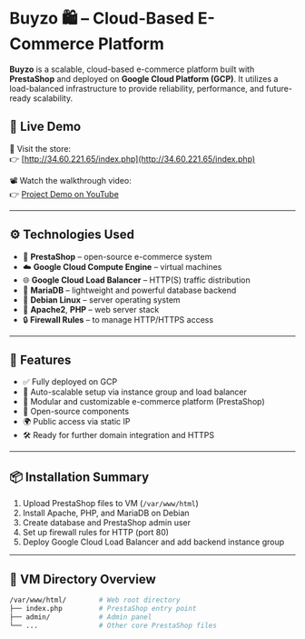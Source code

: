 # Buyzo 🛍️ – Cloud-Based E-Commerce Platform

**Buyzo** is a scalable, cloud-based e-commerce platform built with **PrestaShop** and deployed on **Google Cloud Platform (GCP)**. It utilizes a load-balanced infrastructure to provide reliability, performance, and future-ready scalability.

## 🔗 Live Demo
🛒 Visit the store:  
👉 [http://34.60.221.65/index.php](http://34.60.221.65/index.php)

📽️ Watch the walkthrough video:  
👉 [Project Demo on YouTube](https://youtu.be/epyUcH8FShc)

---

## ⚙️ Technologies Used

- 🛒 **PrestaShop** – open-source e-commerce system
- ☁️ **Google Cloud Compute Engine** – virtual machines
- 🌐 **Google Cloud Load Balancer** – HTTP(S) traffic distribution
- 🐬 **MariaDB** – lightweight and powerful database backend
- 🐧 **Debian Linux** – server operating system
- 🔧 **Apache2**, **PHP** – web server stack
- 🔒 **Firewall Rules** – to manage HTTP/HTTPS access

---

## 🚀 Features

- ✅ Fully deployed on GCP
- 🔄 Auto-scalable setup via instance group and load balancer
- 🧩 Modular and customizable e-commerce platform (PrestaShop)
- 🧱 Open-source components
- 🌍 Public access via static IP
- 🛠️ Ready for further domain integration and HTTPS

---

## 📦 Installation Summary

1. Upload PrestaShop files to VM (`/var/www/html`)
2. Install Apache, PHP, and MariaDB on Debian
3. Create database and PrestaShop admin user
4. Set up firewall rules for HTTP (port 80)
5. Deploy Google Cloud Load Balancer and add backend instance group

---

## 📁 VM Directory Overview

```bash
/var/www/html/        # Web root directory
├── index.php         # PrestaShop entry point
├── admin/            # Admin panel
└── ...               # Other core PrestaShop files
